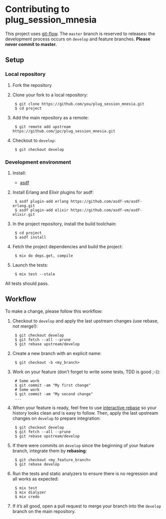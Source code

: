 # Contributing to plug_session_mnesia

This project uses [git-flow](https://github.com/petervanderdoes/gitflow-avh).
The `master` branch is reserved to releases: the development process occurs on
`develop` and feature branches. **Please never commit to master.**

## Setup

### Local repository

1. Fork the repository

2. Clone your fork to a local repository:

        $ git clone https://github.com/you/plug_session_mnesia.git
        $ cd project

3. Add the main repository as a remote:

        $ git remote add upstream https://github.com/jpc/plug_session_mnesia.git

4. Checkout to `develop`:

        $ git checkout develop

### Development environment

1. Install:

    * [asdf](https://github.com/asdf-vm/asdf)


2. Install Erlang and Elixir plugins for asdf:

        $ asdf plugin-add erlang https://github.com/asdf-vm/asdf-erlang.git
        $ asdf plugin-add elixir https://github.com/asdf-vm/asdf-elixir.git

3. In the project repository, install the build toolchain:

        $ cd project
        $ asdf install

4. Fetch the project dependencies and build the project:

        $ mix do deps.get, compile

5. Launch the tests:

        $ mix test --stale

All tests should pass.

## Workflow

To make a change, please follow this workflow:

1. Checkout to `develop` and apply the last upstream changes (use rebase, not
    merge!):

        $ git checkout develop
        $ git fetch --all --prune
        $ git rebase upstream/develop

2. Create a new branch with an explicit name:

        $ git checkout -b <my_branch>

3. Work on your feature (don’t forget to write some tests, TDD is good ;-)):

        # Some work
        $ git commit -am "My first change"
        # Some work
        $ git commit -am "My second change"
        ...

4. When your feature is ready, feel free to use
    [interactive rebase](https://help.github.com/articles/about-git-rebase/) so
    your history looks clean and is easy to follow. Then, apply the last
    upstream changes on `develop` to prepare integration:

        $ git checkout develop
        $ git fetch --all --prune
        $ git rebase upstream/develop

5. If there were commits on `develop` since the beginning of your feature
    branch, integrate them by **rebasing**:

        $ git checkout <my_feature_branch>
        $ git rebase develop

6. Run the tests and static analyzers to ensure there is no regression and all
    works as expected:

        $ mix test
        $ mix dialyzer
        $ mix credo

7. If it’s all good, open a pull request to merge your branch into the `develop`
    branch on the main repository.
